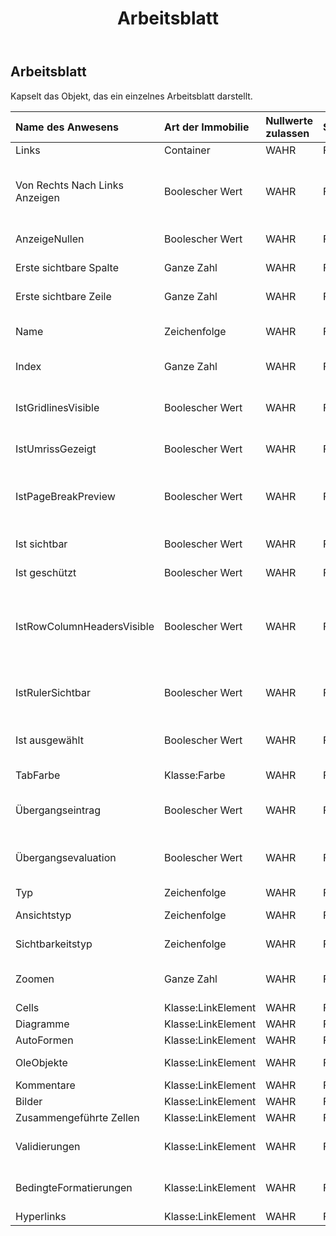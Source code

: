 ﻿---
title: Arbeitsblatt
second_title: Aspose.Cells Cloud Documen
type: docs
url: /de/specification/model/worksheet/
description: "Aspose.Cells Cloud-Modellspezifikation: Arbeitsblatt. Müheloses Bearbeiten von Excel und anderen Tabellenkalkulationsdokumenten mit Funktionen wie Öffnen, Generieren, Bearbeiten, Teilen, Zusammenführen, Vergleichen und Konvertieren"
kwords: Excel, Office, Tabellenkalkulation, Cloud REST API, Arbeitsblatt
weight: 50
---
## **Arbeitsblatt**

 Kapselt das Objekt, das ein einzelnes Arbeitsblatt darstellt.

| Name des Anwesens| Art der Immobilie| Nullwerte zulassen| Schreibgeschützt| Standardwert| Beschreibung|
|:- |:- |:- |:- |:- |:- |
| Links| Container| WAHR| FALSCH|||
| Von Rechts Nach Links Anzeigen| Boolescher Wert| WAHR| FALSCH|| Gibt an, ob das angegebene Arbeitsblatt von rechts nach links statt von links nach rechts angezeigt wird. Der Standardwert ist „false“.|
| AnzeigeNullen| Boolescher Wert| WAHR| FALSCH|| Wahr, wenn Nullwerte angezeigt werden.|
| Erste sichtbare Spalte| Ganze Zahl| WAHR| FALSCH|| Stellt den ersten sichtbaren Spaltenindex dar.|
| Erste sichtbare Zeile| Ganze Zahl| WAHR| FALSCH|| Stellt den ersten sichtbaren Zeilenindex dar.|
| Name| Zeichenfolge| WAHR| FALSCH|| Ruft den Namen des Arbeitsblatts ab oder legt ihn fest.|
| Index| Ganze Zahl| WAHR| FALSCH|| Ruft den Index des Blatts in der Arbeitsblattsammlung ab.|
| IstGridlinesVisible| Boolescher Wert| WAHR| FALSCH|| Ruft einen Wert ab oder legt einen Wert fest, der angibt, ob die Gitternetzlinien sichtbar sind. Der Standardwert ist „true“.|
| IstUmrissGezeigt| Boolescher Wert| WAHR| FALSCH|| Gibt an, ob der Umriss angezeigt werden soll.|
| IstPageBreakPreview| Boolescher Wert| WAHR| FALSCH|| Gibt an, ob das angegebene Arbeitsblatt in der Normalansicht oder in der Seitenumbruchvorschau angezeigt wird.|
| Ist sichtbar| Boolescher Wert| WAHR| FALSCH|| Gibt an, ob das Arbeitsblatt sichtbar ist.|
| Ist geschützt| Boolescher Wert| WAHR| FALSCH||Gibt an, ob das Arbeitsblatt geschützt ist.|
| IstRowColumnHeadersVisible| Boolescher Wert| WAHR| FALSCH|| Ruft einen Wert ab oder legt einen Wert fest, der angibt, ob im Arbeitsblatt Zeilen- und Spaltenüberschriften angezeigt werden. Der Standardwert ist „true“.|
| IstRulerSichtbar| Boolescher Wert| WAHR| FALSCH|| Gibt an, ob das Lineal sichtbar ist. Diese Eigenschaft wird nur für die Seitenumbruchvorschau angewendet.|
| Ist ausgewählt| Boolescher Wert| WAHR| FALSCH|| Gibt an, ob dieses Arbeitsblatt beim Öffnen der Arbeitsmappe ausgewählt ist.|
| TabFarbe| Klasse:Farbe| WAHR| FALSCH|| Stellt die Farbe der Arbeitsblattregisterkarte dar.|
| Übergangseintrag| Boolescher Wert| WAHR| FALSCH|| Gibt an, ob die Option „Transition Formula Entry (Lotus-Kompatibilität)“ aktiviert ist.|
| Übergangsevaluation| Boolescher Wert| WAHR| FALSCH|| Gibt an, ob die Option „Auswertung der Übergangsformel (Lotus-Kompatibilität)“ aktiviert ist.|
| Typ| Zeichenfolge| WAHR| FALSCH|| Stellt den Arbeitsblatttyp dar.|
| Ansichtstyp| Zeichenfolge| WAHR| FALSCH|| Ruft den Ansichtstyp ab und legt ihn fest.|
| Sichtbarkeitstyp| Zeichenfolge| WAHR| FALSCH|| Gibt den Sichtbarkeitsstatus für dieses Blatt an.|
| Zoomen| Ganze Zahl| WAHR| FALSCH|| Stellt den Skalierungsfaktor in Prozent dar. Er sollte zwischen 10 und 400 liegen.|
|Cells | Klasse:LinkElement| WAHR| FALSCH|| Ruft die Sammlung ab.|
| Diagramme| Klasse:LinkElement| WAHR| FALSCH|| Ruft eine Sammlung ab|
| AutoFormen| Klasse:LinkElement| WAHR| FALSCH|||
| OleObjekte| Klasse:LinkElement| WAHR| FALSCH||Stellt eine Sammlung in einem Arbeitsblatt dar.|
| Kommentare| Klasse:LinkElement| WAHR| FALSCH|| Ruft die Sammlung ab.|
| Bilder| Klasse:LinkElement| WAHR| FALSCH|| Ruft eine Sammlung ab.|
| Zusammengeführte Zellen| Klasse:LinkElement| WAHR| FALSCH|||
| Validierungen| Klasse:LinkElement| WAHR| FALSCH|| Ruft die Sammlung der Datenüberprüfungseinstellungen im Arbeitsblatt ab.|
| BedingteFormatierungen| Klasse:LinkElement| WAHR| FALSCH|| Ruft die bedingten Formatierungen im Arbeitsblatt ab.|
| Hyperlinks| Klasse:LinkElement| WAHR| FALSCH|| Ruft die Sammlung ab.|


